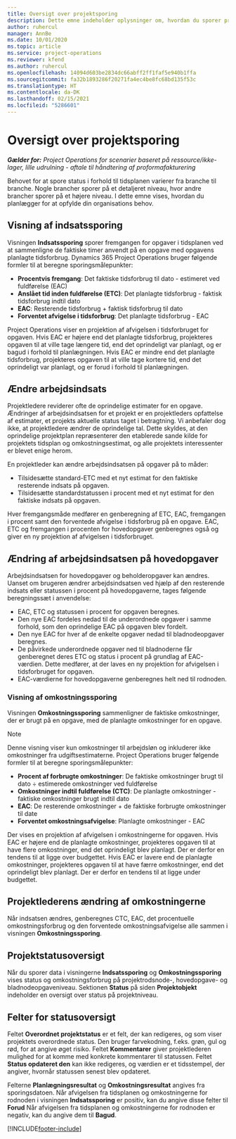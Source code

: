 ```yaml
---
title: Oversigt over projektsporing
description: Dette emne indeholder oplysninger om, hvordan du sporer projektstatus og omkostningsforbrug.
author: ruhercul
manager: AnnBe
ms.date: 10/01/2020
ms.topic: article
ms.service: project-operations
ms.reviewer: kfend
ms.author: ruhercul
ms.openlocfilehash: 14094d603be2834dc66abff2ff1faf5e940b1ffa
ms.sourcegitcommit: fa32b1893286f20271fa4ec4be8fc68bd135f53c
ms.translationtype: HT
ms.contentlocale: da-DK
ms.lasthandoff: 02/15/2021
ms.locfileid: "5286601"
---
```

# <a name="project-tracking-overview"></a>Oversigt over projektsporing

_**Gælder for:** Project Operations for scenarier baseret på ressource/ikke-lager, lille udrulning - aftale til håndtering af proformafakturering_

Behovet for at spore status i forhold til tidsplanen varierer fra branche til branche. Nogle brancher sporer på et detaljeret niveau, hvor andre brancher sporer på et højere niveau. I dette emne vises, hvordan du planlægger for at opfylde din organisations behov.

## <a name="effort-tracking-view"></a>Visning af indsatssporing

Visningen **Indsatssporing** sporer fremgangen for opgaver i tidsplanen ved at sammenligne de faktiske timer anvendt på en opgave med opgavens planlagte tidsforbrug. Dynamics 365 Project Operations bruger følgende formler til at beregne sporingsmålepunkter:

- **Procentvis fremgang**: Det faktiske tidsforbrug til dato - estimeret ved fuldførelse (EAC) 
- **Anslået tid inden fuldførelse (ETC)**: Det planlagte tidsforbrug - faktisk tidsforbrug indtil dato 
- **EAC**: Resterende tidsforbrug + faktisk tidsforbrug til dato 
- **Forventet afvigelse i tidsforbrug**: Det planlagte tidsforbrug - EAC

Project Operations viser en projektion af afvigelsen i tidsforbruget for opgaven. Hvis EAC er højere end det planlagte tidsforbrug, projekteres opgaven til at ville tage længere tid, end det oprindeligt var planlagt, og er bagud i forhold til planlægningen. Hvis EAC er mindre end det planlagte tidsforbrug, projekteres opgaven til at ville tage kortere tid, end det oprindeligt var planlagt, og er forud i forhold til planlægningen.

## <a name="reprojecting-effort"></a>Ændre arbejdsindsats

Projektledere reviderer ofte de oprindelige estimater for en opgave. Ændringer af arbejdsindsatsen for et projekt er en projektleders opfattelse af estimater, et projekts aktuelle status taget i betragtning. Vi anbefaler dog ikke, at projektledere ændrer de oprindelige tal. Dette skyldes, at den oprindelige projektplan repræsenterer den etablerede sande kilde for projektets tidsplan og omkostningsestimat, og alle projektets interessenter er blevet enige herom.

En projektleder kan ændre arbejdsindsatsen på opgaver på to måder:

- Tilsidesætte standard-ETC med et nyt estimat for den faktiske resterende indsats på opgaven. 
- Tilsidesætte standardstatussen i procent med et nyt estimat for den faktiske indsats på opgaven.

Hver fremgangsmåde medfører en genberegning af ETC, EAC, fremgangen i procent samt den forventede afvigelse i tidsforbrug på en opgave. EAC, ETC og fremgangen i procenten for hovedopgaver genberegnes også og giver en ny projektion af afvigelsen i tidsforbruget.

## <a name="reprojection-of-effort-on-summary-tasks"></a>Ændring af arbejdsindsatsen på hovedopgaver

Arbejdsindsatsen for hovedopgaver og beholderopgaver kan ændres. Uanset om brugeren ændrer arbejdsindsatsen ved hjælp af den resterende indsats eller statussen i procent på hovedopgaverne, tages følgende beregningssæt i anvendelse:

- EAC, ETC og statussen i procent for opgaven beregnes.
- Den nye EAC fordeles nedad til de underordnede opgaver i samme forhold, som den oprindelige EAC på opgaven blev fordelt.
- Den nye EAC for hver af de enkelte opgaver nedad til bladnodeopgaver beregnes. 
- De påvirkede underordnede opgaver ned til bladnoderne får genberegnet deres ETC og status i procent på grundlag af EAC-værdien. Dette medfører, at der laves en ny projektion for afvigelsen i tidsforbruget for opgaven. 
- EAC-værdierne for hovedopgaverne genberegnes helt ned til rodnoden.

### <a name="cost-tracking-view"></a>Visning af omkostningssporing 

Visningen **Omkostningssporing** sammenligner de faktiske omkostninger, der er brugt på en opgave, med de planlagte omkostninger for en opgave. 

> [!NOTE]
> Denne visning viser kun omkostninger til arbejdsløn og inkluderer ikke omkostninger fra udgiftsestimaterne. Project Operations bruger følgende formler til at beregne sporingsmålepunkter:

- **Procent af forbrugte omkostninger**: De faktiske omkostninger brugt til dato ÷ estimerede omkostninger ved fuldførelse
- **Omkostninger indtil fuldførelse (CTC)**: De planlagte omkostninger - faktiske omkostninger brugt indtil dato
- **EAC**: De resterende omkostninger + de faktiske forbrugte omkostninger til date
- **Forventet omkostningsafvigelse**: Planlagte omkostninger - EAC

Der vises en projektion af afvigelsen i omkostningerne for opgaven. Hvis EAC er højere end de planlagte omkostninger, projekteres opgaven til at have flere omkostninger, end det oprindeligt blev planlagt. Der er derfor en tendens til at ligge over budgettet. Hvis EAC er lavere end de planlagte omkostninger, projekteres opgaven til at have færre omkostninger, end det oprindeligt blev planlagt. Der er derfor en tendens til at ligge under budgettet.

## <a name="project-managers-reprojection-of-cost"></a>Projektlederens ændring af omkostningerne

Når indsatsen ændres, genberegnes CTC, EAC, det procentuelle omkostningsforbrug og den forventede omkostningsafvigelse alle sammen i visningen **Omkostningssporing**.

## <a name="project-status-summary"></a>Projektstatusoversigt

Når du sporer data i visningerne **Indsatssporing** og **Omkostningssporing** vises status og omkostningsforbrug på projektrodsnode-, hovedopgave- og bladnodeopgaveniveau. Sektionen **Status** på siden **Projektobjekt** indeholder en oversigt over status på projektniveau.

## <a name="status-summary-fields"></a>Felter for statusoversigt

Feltet **Overordnet projektstatus** er et felt, der kan redigeres, og som viser projektets overordnede status. Den bruger farvekodning, f.eks. grøn, gul og rød, for at angive øget risiko. Feltet **Kommentarer** giver projektlederen mulighed for at komme med konkrete kommentarer til statussen. Feltet **Status opdateret den** kan ikke redigeres, og værdien er et tidsstempel, der angiver, hvornår statussen senest blev opdateret.

Felterne **Planlægningsresultat** og **Omkostningsresultat** angives fra sporingsdatoen. Når afvigelsen fra tidsplanen og omkostningerne for rodnoden i visningen **Indsatssporing** er positiv, kan du angive disse felter til **Forud** Når afvigelsen fra tidsplanen og omkostningerne for rodnoden er negativ, kan du angive dem til **Bagud**.


[!INCLUDE[footer-include](../includes/footer-banner.md)]